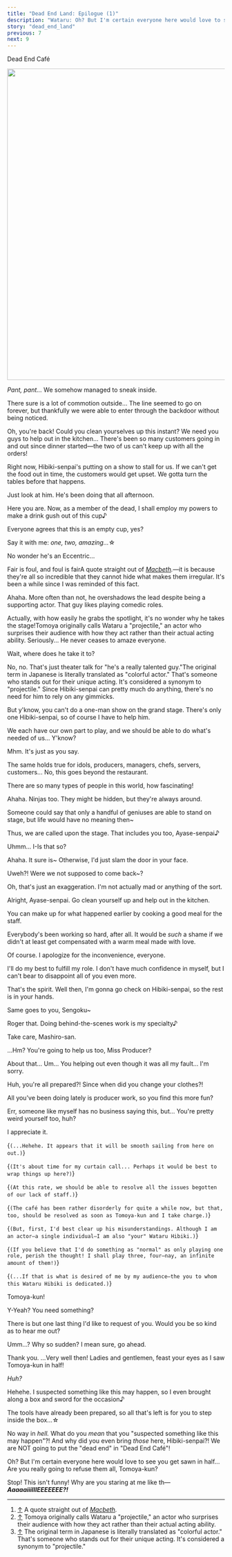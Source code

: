 ```yaml
---
title: "Dead End Land: Epilogue (1)"
description: "Wataru: Oh? But I'm certain everyone here would love to see you get sawn in half… Are you really going to refuse them all, Tomoya-kun?"
story: "dead_end_land"
previous: 7
next: 9
---
```


<Season s="Summer"/>

<Location>Dead End Café</Location>

<Image src="/img/tl/dead_end_land/8/1.jpg" layout="responsive" width="1560" height="720" quality="100" />

<Bubble character="Shinobu">

_Pant, pant..._ We somehow managed to sneak inside.

</Bubble>

<Bubble character="Mayoi">

There sure is a lot of commotion outside... The line seemed to go on forever, but thankfully we were able to enter through the backdoor without being noticed.

</Bubble>

<Bubble character="Tomoya">

Oh, you're back! Could you clean yourselves up this instant? We need you guys to help out in the kitchen... There's been so many customers going in and out since dinner started—the two of us can't keep up with all the orders!

Right now, Hibiki-senpai's putting on a show to stall for us. If we can't get the food out in time, the customers would get upset. We gotta turn the tables before that happens.

Just look at him. He's been doing that all afternoon.

</Bubble>

<Bubble character="Wataru">

Here you are. Now, as a member of the dead, I shall employ my powers to make a drink gush out of this <span className="hold">cup♪</span>

Everyone agrees that this is an empty cup, yes?

Say it with me: *one, two, amazing...*☆

</Bubble>

<Bubble character="Mayoi">

No wonder he's an Eccentric...

Fair is foul, and foul is fair<Fn num="1">A quote straight out of _[Macbeth](https://nosweatshakespeare.com/quotes/famous/fair-is-foul-and-foul-is-fair)._</Fn>—it is because they're all so incredible that they cannot hide what makes them irregular. It's been a while since I was reminded of this fact.

</Bubble>

<Bubble character="Tomoya">

Ahaha. More often than not, he overshadows the lead despite being a supporting actor. That guy likes playing comedic roles.

Actually, with how easily he grabs the spotlight, it's no wonder why he takes the <span className="hold">stage!<Fn num="2">Tomoya originally calls Wataru a "projectile," an actor who surprises their audience with how they act rather than their actual acting ability.</Fn></span> Seriously... He never ceases to amaze everyone.

</Bubble>

<Bubble character="Shinobu">

Wait, where does he take it to?

</Bubble>

<Bubble character="Tomoya">

No, no. That's just theater talk for "he's a really talented <span className="hold">guy."<Fn num="3">The original term in Japanese is literally translated as "colorful actor." That's someone who stands out for their unique acting. It's considered a synonym to "projectile."</Fn></span> Since Hibiki-senpai can pretty much do anything, there's no need for him to rely on any gimmicks.

But y'know, you can't do a one-man show on the grand stage. There's only one Hibiki-senpai, so of course I have to help him.

We each have our own part to play, and we should be able to do what's needed of us... Y'know?

</Bubble>

<Bubble character="Shinobu">

Mhm. It's just as you say.

The same holds true for idols, producers, managers, chefs, servers, customers... No, this goes beyond the restaurant.

There are so many types of people in this world, how fascinating!

</Bubble>

<Bubble character="Tomoya">

Ahaha. Ninjas too. They might be hidden, but they're always around.

Someone could say that only a handful of geniuses are able to stand on stage, but life would have no meaning then\~

Thus, we are called upon the stage. That includes you too, Ayase-senpai♪

</Bubble>

<Bubble character="Mayoi">

Uhmm... I-Is that so?

</Bubble>

<Bubble character="Tomoya">

Ahaha. It sure is\~ Otherwise, I'd just slam the door in your face.

</Bubble>

<Bubble character="Shinobu">

Uweh?! Were we not supposed to come back\~?

</Bubble>

<Bubble character="Tomoya">

Oh, that's just an exaggeration. I'm not actually mad or anything of the sort.

Alright, Ayase-senpai. Go clean yourself up and help out in the kitchen.

You can make up for what happened earlier by cooking a good meal for the staff.

Everybody's been working so hard, after all. It would be _such_ a shame if we didn't at least get compensated with a warm meal made with love.

</Bubble>

<Bubble character="Mayoi">

Of course. I apologize for the inconvenience, everyone.

I'll do my best to fulfill my role. I don't have much confidence in myself, but I can't bear to disappoint all of you even more.

</Bubble>

<Bubble character="Tomoya">

That's the spirit. Well then, I'm gonna go check on Hibiki-senpai, so the rest is in your hands.

Same goes to you, Sengoku\~

</Bubble>

<Bubble character="Shinobu">

Roger that. Doing behind-the-scenes work is my <span className="hold">specialty♪</span>

</Bubble>

<Bubble character="Mayoi">

Take care, Mashiro-san.

...Hm? You're going to help us too, Miss Producer?

About that... Um... You helping out even though it was all my fault... I'm sorry.

Huh, you're all prepared?! Since when did you change your clothes?!

All you've been doing lately is producer work, so you find this more fun?

Err, someone like myself has no business saying this, but... You're pretty weird yourself too, huh?

I appreciate it.

</Bubble>

<Bubble character="Wataru">

<Thought>{`(...Hehehe. It appears that it will be smooth sailing from here on out.)`}</Thought>

<Thought>{`(It's about time for my curtain call... Perhaps it would be best to wrap things up here?)`}</Thought>

<Thought>{`(At this rate, we should be able to resolve all the issues begotten of our lack of staff.)`}</Thought>

<Thought>{`(The café has been rather disorderly for quite a while now, but that, too, should be resolved as soon as Tomoya-kun and I take charge.)`}</Thought>

<Thought>{`(But, first, I'd best clear up his misunderstandings. Although I am an actor—a single individual—I am also "your" Wataru Hibiki.)`}</Thought>

<Thought>{`(If you believe that I'd do something as "normal" as only playing one role, perish the thought! I shall play three, four—nay, an infinite amount of them!)`}</Thought>

<Thought>{`(...If that is what is desired of me by my audience—the you to whom this Wataru Hibiki is dedicated.)`}</Thought>

Tomoya-kun!

</Bubble>

<Bubble character="Tomoya">

Y-Yeah? You need something?

</Bubble>

<Bubble character="Wataru">

There is but one last thing I'd like to request of you. Would you be so kind as to hear me out?

</Bubble>

<Bubble character="Tomoya">

Umm...? Why so sudden? I mean sure, go ahead.

</Bubble>

<Bubble character="Wataru">

Thank you. ...Very well then! Ladies and gentlemen, feast your eyes as I saw Tomoya-kun in half!

</Bubble>

<Bubble character="Tomoya">

_Huh?_

</Bubble>

<Bubble character="Wataru">

Hehehe. I suspected something like this may happen, so I even brought along a box and sword for the <span className="hold">occasion♪</span>

The tools have already been prepared, so all that's left is for you to step inside the box...☆

</Bubble>

<Bubble character="Tomoya">

No way in _hell._ What do you _mean_ that you "suspected something like this may happen"?! And why did you even bring _those_ here, Hibiki-senpai?! We are NOT going to put the "dead end" in "Dead End Café"!

</Bubble>

<Bubble character="Wataru">

Oh? But I'm certain everyone here would love to see you get sawn in half... Are you really going to refuse them all, Tomoya-kun?

</Bubble>

<Bubble character="Tomoya">

Stop! This isn't funny! Why are you staring at me like th— **_AaaaaiiiIIIEEEEEEE?!_**

</Bubble>

---

1. [↑](#fnref:1) A quote straight out of _[Macbeth](https://nosweatshakespeare.com/quotes/famous/fair-is-foul-and-foul-is-fair/)._
2. [↑](#fnref:2) Tomoya originally calls Wataru a "projectile," an actor who surprises their audience with how they act rather than their actual acting ability.
3. [↑](#fnref:3) The original term in Japanese is literally translated as "colorful actor." That's someone who stands out for their unique acting. It's considered a synonym to "projectile."

<Credits tl="[Ren](https://tomoya.moe)" tlc="[Holi](https://holistar.dreamwidth.org)" qc="[haranami](https://twitter.com/haranami_)" />
